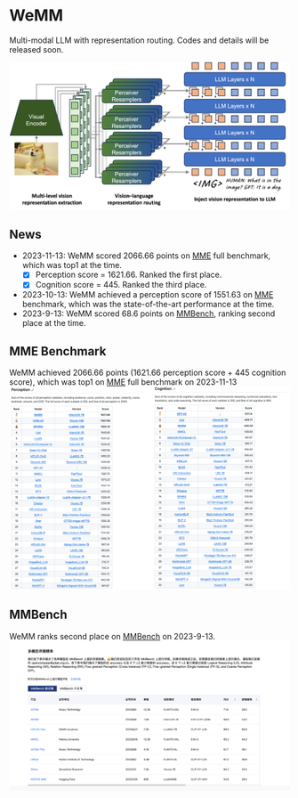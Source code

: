 # WeMM

Multi-modal LLM with representation routing. Codes and details will be released soon.

![](./assets/WeMM.png)

## News

+ 2023-11-13: WeMM scored 2066.66 points on [MME](https://github.com/BradyFU/Awesome-Multimodal-Large-Language-Models/tree/Evaluation) full benchmark, which was top1 at the time. 
  - [x] Perception score = 1621.66. Ranked the first place.
  - [x] Cognition score = 445. Ranked the third place.
+ 2023-10-13: WeMM achieved a perception score of 1551.63 on [MME](https://github.com/BradyFU/Awesome-Multimodal-Large-Language-Models/tree/Evaluation) benchmark, which was the state-of-the-art performance at the time. 
+ 2023-9-13: WeMM scored 68.6 points on [MMBench](https://opencompass.org.cn/leaderboard-multimodal), ranking second place at the time.


## MME Benchmark
WeMM achieved 2066.66 points (1621.66 perception score + 445 cognition score), which was top1 on [MME](https://github.com/BradyFU/Awesome-Multimodal-Large-Language-Models/tree/Evaluation) full benchmark on 2023-11-13
![](./assets/MME-20231113.png)

## MMBench
WeMM ranks second place on [MMBench](https://opencompass.org.cn/leaderboard-multimodal) on 2023-9-13.
![](./assets/MMBench-0913.png)




